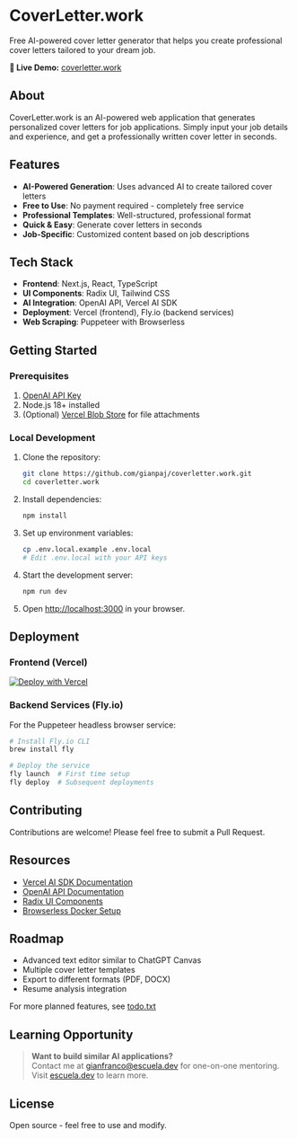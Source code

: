 # CoverLetter.work

Free AI-powered cover letter generator that helps you create professional cover letters tailored to your dream job.

**🔗 Live Demo:** [coverletter.work](https://coverletter.work)

## About

CoverLetter.work is an AI-powered web application that generates personalized cover letters for job applications. Simply input your job details and experience, and get a professionally written cover letter in seconds.

## Features

- **AI-Powered Generation**: Uses advanced AI to create tailored cover letters
- **Free to Use**: No payment required - completely free service
- **Professional Templates**: Well-structured, professional format
- **Quick & Easy**: Generate cover letters in seconds
- **Job-Specific**: Customized content based on job descriptions

## Tech Stack

- **Frontend**: Next.js, React, TypeScript
- **UI Components**: Radix UI, Tailwind CSS
- **AI Integration**: OpenAI API, Vercel AI SDK
- **Deployment**: Vercel (frontend), Fly.io (backend services)
- **Web Scraping**: Puppeteer with Browserless

## Getting Started

### Prerequisites

1. [OpenAI API Key](https://platform.openai.com/account/api-keys)
2. Node.js 18+ installed
3. (Optional) [Vercel Blob Store](https://vercel.com/docs/storage/vercel-blob) for file attachments

### Local Development

1. Clone the repository:
   ```bash
   git clone https://github.com/gianpaj/coverletter.work.git
   cd coverletter.work
   ```

2. Install dependencies:
   ```bash
   npm install
   ```

3. Set up environment variables:
   ```bash
   cp .env.local.example .env.local
   # Edit .env.local with your API keys
   ```

4. Start the development server:
   ```bash
   npm run dev
   ```

5. Open [http://localhost:3000](http://localhost:3000) in your browser.

## Deployment

### Frontend (Vercel)

[![Deploy with Vercel](https://vercel.com/button)](https://vercel.com/new/clone?repository-url=https%3A%2F%2Fgithub.com%2Fgianpaj%2Fcoverletter.work&env=OPENAI_API_KEY&project-name=coverletter-work&repository-name=coverletter-work)

### Backend Services (Fly.io)

For the Puppeteer headless browser service:

```bash
# Install Fly.io CLI
brew install fly

# Deploy the service
fly launch  # First time setup
fly deploy  # Subsequent deployments
```

## Contributing

Contributions are welcome! Please feel free to submit a Pull Request.

## Resources

- [Vercel AI SDK Documentation](https://sdk.vercel.ai/docs)
- [OpenAI API Documentation](https://platform.openai.com/docs)
- [Radix UI Components](https://www.radix-ui.com/primitives)
- [Browserless Docker Setup](https://docs.browserless.io/docker/quickstart)

## Roadmap

- Advanced text editor similar to ChatGPT Canvas
- Multiple cover letter templates
- Export to different formats (PDF, DOCX)
- Resume analysis integration

For more planned features, see [todo.txt](./todo.txt)

## Learning Opportunity

> **Want to build similar AI applications?**  
> Contact me at [gianfranco@escuela.dev](mailto:gianfranco@escuela.dev) for one-on-one mentoring.  
> Visit [escuela.dev](https://escuela.dev) to learn more.

## License

Open source - feel free to use and modify.